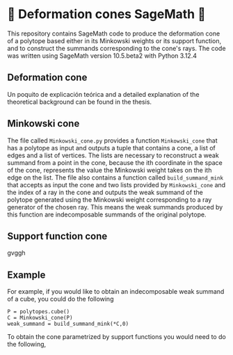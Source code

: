 # :small_blue_diamond: Deformation cones SageMath :small_blue_diamond:

This repository contains SageMath code to produce the deformation cone of a polytope based either in its Minkowski weights or its support function, and to construct the summands corresponding to the cone's rays.
The code was written using SageMath version 10.5.beta2 with Python 3.12.4

## Deformation cone

Un poquito de explicación teórica and a detailed explanation of the theoretical background can be found in the thesis.

## Minkowski cone

The file called `Minkowski_cone.py` provides a function `Minkowski_cone` that has a polytope as input and outputs a tuple that contains a cone, a list of edges and a list of vertices. The lists are necessary to reconstruct a weak summand from a point in the cone, because the ith coordinate in the space of the cone, represents the value the Minkowski weight takes on the ith edge on the list. The file also contains a function called `build_summand_mink` that accepts as input the cone and two lists provided by `Minkowski_cone` and the index of a ray in the cone and outputs the weak summand of the polytope generated using the Minkowski weight corresponding to a ray generator of the chosen ray. This means the weak summands produced by this function are indecomposable summands of the original polytope.

## Support function cone

gvggh

## Example

For example, if you would like to obtain an indecomposable weak summand of a cube, you could do the following

```
P = polytopes.cube()
C = Minkowski_cone(P)
weak_summand = build_summand_mink(*C,0)

```
To obtain the cone parametrized by support functions you would need to do the following,



